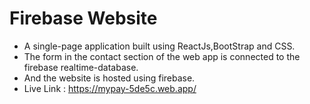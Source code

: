 # Firebase Website
- A single-page application built using ReactJs,BootStrap and CSS.
- The form in the contact section of the web app is connected to the firebase realtime-database.
- And the website is hosted using firebase.
- Live Link : https://mypay-5de5c.web.app/
